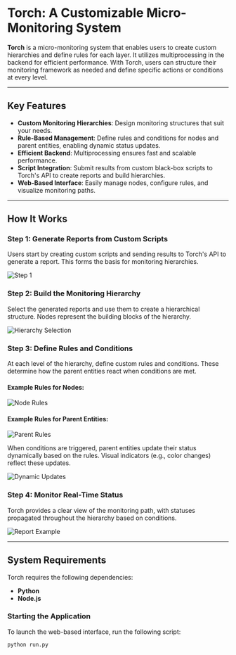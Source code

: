 # Torch: A Customizable Micro-Monitoring System

**Torch** is a micro-monitoring system that enables users to create custom hierarchies and define rules for each layer. It utilizes multiprocessing in the backend for efficient performance. With Torch, users can structure their monitoring framework as needed and define specific actions or conditions at every level.

---

## Key Features

- **Custom Monitoring Hierarchies**: Design monitoring structures that suit your needs.
- **Rule-Based Management**: Define rules and conditions for nodes and parent entities, enabling dynamic status updates.
- **Efficient Backend**: Multiprocessing ensures fast and scalable performance.
- **Script Integration**: Submit results from custom black-box scripts to Torch's API to create reports and build hierarchies.
- **Web-Based Interface**: Easily manage nodes, configure rules, and visualize monitoring paths.

---

## How It Works

### Step 1: Generate Reports from Custom Scripts
Users start by creating custom scripts and sending results to Torch's API to generate a report. This forms the basis for monitoring hierarchies.

![Step 1](https://github.com/user-attachments/assets/1ecc19fa-248e-4dcb-980c-c6c3f9a913ae)

### Step 2: Build the Monitoring Hierarchy
Select the generated reports and use them to create a hierarchical structure. Nodes represent the building blocks of the hierarchy.

![Hierarchy Selection](https://github.com/user-attachments/assets/91cece15-def2-4b29-8911-0d3e3b180077)

### Step 3: Define Rules and Conditions
At each level of the hierarchy, define custom rules and conditions. These determine how the parent entities react when conditions are met.

#### Example Rules for Nodes:
![Node Rules](https://github.com/user-attachments/assets/39456823-49f9-4de3-a44c-ac634bfb35c7)

#### Example Rules for Parent Entities:
![Parent Rules](https://github.com/user-attachments/assets/f6539403-9758-4de3-adcc-12f4a734e46d)

When conditions are triggered, parent entities update their status dynamically based on the rules. Visual indicators (e.g., color changes) reflect these updates.

![Dynamic Updates](https://github.com/user-attachments/assets/e3de6e42-fc89-4af5-8209-0df94efcc95a)

### Step 4: Monitor Real-Time Status
Torch provides a clear view of the monitoring path, with statuses propagated throughout the hierarchy based on conditions.

![Report Example](https://github.com/user-attachments/assets/16d34ee6-3c96-42de-a12f-3b48aa94738a)

---

## System Requirements

Torch requires the following dependencies:
- **Python**
- **Node.js**

### Starting the Application
To launch the web-based interface, run the following script:
```bash
python run.py
